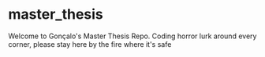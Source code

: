 # master_thesis

Welcome to Gonçalo's Master Thesis Repo. Coding horror lurk around every corner, please stay here by the fire where it's safe
